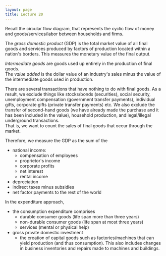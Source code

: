```yaml
---
layout: page
title: Lecture 20
---
```


<script type="text/javascript" async src="https://cdnjs.cloudflare.com/ajax/libs/mathjax/2.7.5/latest.js?config=TeX-MML-AM_CHTML" async></script>

Recall the circular flow diagram, that represents the cyclic flow of money and goods/services/labor between households and firms.

The _gross domestic product_ (GDP) is the total market value of all final goods and services produced by factors of production located within a nation's borders. This measures the monetary value of the final output. 

_Intermediate goods_ are goods used up entirely in the production of final goods.    
The _value added_ is the dollar value of an industry's sales minus the value of the intermediate goods used in production.

There are several transactions that have nothing to do with final goods. As a result, we exclude things like stocks/bonds (securities), social security, unemployment compensation (government transfer payments), individual gifts, corporate gifts (private transfer payments) etc. We also exclude the transfer of second-hand goods (we have already made the purchase and it has been included in the value), household production, and legal/illegal underground transactions.    
That is, we want to count the sales of final goods that occur through the market.

Therefore, we measure the GDP as the sum of the
* national income:
	* compensation of employees
	* proprietor's income
	* corporate profits
	* net interest
	* rental income
* depreciation
* indirect taxes minus subsidies
* net factor payments to the rest of the world

In the expenditure approach,
* the consumption expenditure comprises
	* durable consumer goods (life span more than three years)
	* non-durable consumer goods (life span at most three years)
	* services (mental or physical help)
* gross private domestic investment
	* the creation of capital goods such as factories/machines that can yield production (and thus consumption). This also includes changes in business inventories and repairs made to machines and buildings.